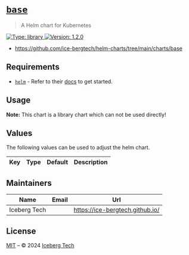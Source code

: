 # [`base`](https://github.com/ice-bergtech/ice-helm)

> A Helm chart for Kubernetes

[![Type: library](https://img.shields.io/badge/Type-library-informational?style=flat-square) ](https://github.com/ice-bergtech/ice-helm)[![Version: 1.2.0](https://img.shields.io/badge/Version-1.2.0-informational?style=flat-square) ](https://github.com/ice-bergtech/ice-helm)

* <https://github.com/ice-bergtech/helm-charts/tree/main/charts/base>

## Requirements

- [`helm`](https://helm.sh) - Refer to their [docs](https://helm.sh/docs) to get started.

## Usage

**Note:** This chart is a library chart which can not be used directly!

## Values

The following values can be used to adjust the helm chart.

| Key | Type | Default | Description |
|-----|------|---------|-------------|

## Maintainers

| Name | Email | Url |
| ---- | ------ | --- |
| Iceberg Tech |  | <https://ice-bergtech.github.io/> |

## License

[MIT](../LICENSE.md) – © 2024 [Iceberg Tech](https://icebergtech.xyz)